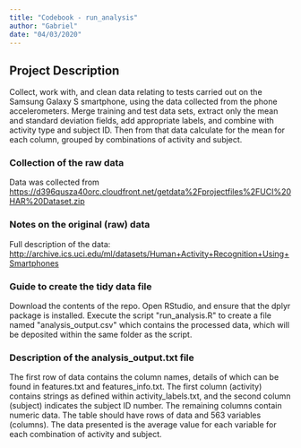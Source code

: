 ```yaml
---
title: "Codebook - run_analysis"
author: "Gabriel"
date: "04/03/2020"
---
```


## Project Description
Collect, work with, and clean data relating to tests carried out on the Samsung Galaxy S smartphone, using the data collected from the phone accelerometers. Merge training and test data sets, extract only the mean and standard deviation fields, add appropriate labels, and combine with activity type and subject ID. Then from that data calculate for the mean for each column, grouped by combinations of activity and subject.

### Collection of the raw data
Data was collected from https://d396qusza40orc.cloudfront.net/getdata%2Fprojectfiles%2FUCI%20HAR%20Dataset.zip

### Notes on the original (raw) data 
Full description of the data: http://archive.ics.uci.edu/ml/datasets/Human+Activity+Recognition+Using+Smartphones

### Guide to create the tidy data file
Download the contents of the repo.
Open RStudio, and ensure that the dplyr package is installed.
Execute the script "run_analysis.R" to create a file named "analysis_output.csv" which contains the processed data, which will be deposited within the same folder as the script.

### Description of the analysis_output.txt file
The first row of data contains the column names, details of which can be found in features.txt and features_info.txt. 
The first column (activity) contains strings as defined within activity_labels.txt, and the second column (subject) indicates the subject ID number. The remaining columns contain numeric data.
The table should have rows of  data and 563 variables (columns).
The data presented is the average value for each variable for each combination of activity and subject. 
